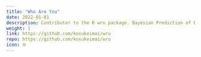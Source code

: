 ```yaml
---
title: "Who Are You"
date: 2022-01-01
description: Contributer to the R wru package. Bayesian Prediction of Racial Category Using Surname and Geolocation.
weight: 1
link: https://github.com/kosukeimai/wru
repo: https://github.com/kosukeimai/wru
icon: 🌐
---
```

